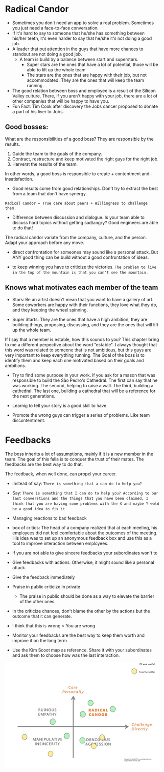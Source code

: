 # Radical Candor

- Sometimes you don't need an app to solve a real problem. Sometimes you just need a face-to-face conversation.
- If it's hard to say to someone that he/she has something between his/her teeth, it's even harder to say that he/she it's not doing a good job.
- A leader that put attention in the guys that have more chances to standout are not doing a good job.
    - A team is build by a balance between start and superstars.
        - Super stars are the ones that have a lot of potential, those will be able to lift up the whole team
        - The stars are the ones that are happy with their job, but not accommodated. They are the ones that will keep the team running.
- The good relation between boss and employee is a result of the Silicon Valley culture. There, if you aren't happy with your job, there are a lot of other companies that will be happy to have you.
- Fun Fact: Tim Cook after discovery the Jobs cancer proposed to donate a part of his liver to Jobs.

## Good bosses:

What are the responsibilities of a good boss? They are responsible by the results.

1) Guide the team to the goals of the company.
2) Contract, restructure and keep motivated the right guys for the right job.
3) Harverst the results of the team.

In other words, a good boss is responsible to create + contentment and - insatisfaction.

- Good results come from good relationships. Don't try to extract the best from a team that don't have synergy.
```
Radical Candor = True care about peers + Willingness to challenge them.
```

- Difference between discussion and dialogue. Is your team able to discuss hard topics without getting sad/angry? Good engineers are able to do that!

The radical candor variate from the company, culture, and the person. Adapt your approach before any move.

- direct confrontation for someones may sound like a personal attack. But ANY good thing can be build without a good confrontation of ideas.

- to keep winning you have to criticize the victories. `The problem to live in the top of the mountain is that you can't see the mountain.`


## Knows what motivates each member of the team

- Stars: Be an artist doesn't mean that you want to have a gallery of art. Some coworkers are happy with their functions, they love what they do, and they keeping the wheel spinning.

- Super Starts: They are the ones that have a high ambition, they are building things, proposing, discussing, and they are the ones that will lift up the whole team.

If I say that a member is estable, how this sounds to you? This chapter bring to me a different perpective about the word "estable". I always thought that this word was related to someone that is not ambitious, but this guys are very important to keep everything running. The Goal of the boss is to identify them and keep each one motivated based on their goals and ambitions.

- Try to find some purpose in your work. If you ask for a mason that was responsible to build the São Pedro's Cathedral. The first can say that he was working. The second, helping to raise a wall. The third, building a cathedral. The last one, building a cathedral that will be a reference for the next generations.

- Learnig to tell your story is a good skill to have.

- Promote the wrong guys can trigger a series of problems. Like team discontentment.

# Feedbacks

The boss inherits a lot of assumptions, mainly if it is a new member in the team. The goal of this fella is to conquer the trust of their mates. The feedbacks are the best way to do that.

The feedback, when well done, can propel your career.

- Instead of say: `There is something that a can do to help you?`

- Say: `There is something that I can do to help you? According to our last converstions and the things that you have been claimed, I think that you are having some problems with the X and maybe Y wold be a good idea to fix it`

- Managing reactions to bad feedback

- box of critics: The head of a company realized that at each meeting, his employees did not feel comfortable about the outcomes of the meeting. His idea was to set up an anonymous feedback box and use this as a tool to improve interaction between employees.

- If you are not able to give sincere feedbacks your subordinates won't to

- Give feedbacks with actions. Otherwise, it might sound like a personal attack.
- Give the feedback immediately
- Praise in public criticize in private
    - The praise in public should be done as a way to elevate the barrier of the other ones
- In the criticize chances, don't blame the other by the actions but the outcome that it can generate.
- I think that this is wrong > You are wrong
-  Monitor your feedbacks are the best way to keep them worth and improve it on the long term
- Use the Kim Scoot map as reference. Share it with your subordinates and ask them to choose how was the last interaction.

![alt text](./assets/image.png)
